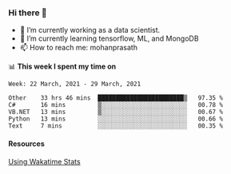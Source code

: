 ### Hi there 👋

- 🔭 I’m currently working as a data scientist.
- 🌱 I’m currently learning tensorflow, ML, and MongoDB
- 📫 How to reach me: mohanprasath

📊 **This week I spent my time on**
<!--START_SECTION:waka-->
```text
Week: 22 March, 2021 - 29 March, 2021

Other    33 hrs 46 mins  ████████████████████████▒   97.35 % 
C#       16 mins         ▒░░░░░░░░░░░░░░░░░░░░░░░░   00.78 % 
VB.NET   13 mins         ▒░░░░░░░░░░░░░░░░░░░░░░░░   00.67 % 
Python   13 mins         ░░░░░░░░░░░░░░░░░░░░░░░░░   00.66 % 
Text     7 mins          ░░░░░░░░░░░░░░░░░░░░░░░░░   00.35 % 
```
<!--END_SECTION:waka-->

#### Resources
[Using Wakatime Stats](https://github.com/marketplace/actions/waka-readme)
